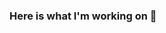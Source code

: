 ### Here is what I'm working on 👋

<!--
**matt-tsai/matt-tsai** is a ✨ _special_ ✨ repository because its `README.md` (this file) appears on your GitHub profile.

- 🔭 I’m currently working on ... Notify
- 🌱 I’m currently learning ... Javascript through Khan Academy
- 🤔 I’m looking for help with ... landing an internship
- 💬 Ask me about ... anything 
- 😄 Pronouns: ... He/Him
- ⚡ Fun fact: ... Many of my projects are private due to a contract I signed 
-->
